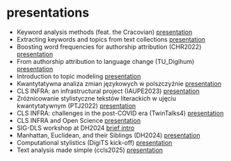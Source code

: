 # presentations


* Keyword analysis methods (feat. the Cracovian) [presentation](https://computationalstylistics.github.io/presentations/cracovian)
* Extracting keywords and topics from text collections [presentation](https://computationalstylistics.github.io/presentations/cracovian_alt)
* Boosting word frequencies for authorship attribution (CHR2022) [presentation](https://computationalstylistics.github.io/presentations/chr2022/)
* From authorship attribution to language change (TU_Digihum) [presentation](https://computationalstylistics.github.io/presentations/TU_Digihum/)
* Introduction to topic modeling [presentation](https://computationalstylistics.github.io/presentations/topic_modeling_intro/)
* Kwantytatywna analiza zmian językowych w polszczyźnie [presentation](https://computationalstylistics.github.io/presentations/diachronia_piotrowski_sredniopolski/)
* CLS INFRA: an infrastructural project (IAUPE2023) [presentation](https://computationalstylistics.github.io/presentations/clsinfra_intro/)
* Zróżnicowanie stylistyczne tekstów literackich w ujęciu kwantytatywnym (PTJ2022) [presentation](https://computationalstylistics.github.io/presentations/ptj2022/)
* CLS INFRA: challenges in the post-COVID era (TwinTalks4) [presentation](https://computationalstylistics.github.io/presentations/twintalks4/)
* CLS INFRA and Open Science [presentation](https://computationalstylistics.github.io/presentations/OpenScience2024)
* SIG-DLS workshop at DH2024 [brief intro](https://computationalstylistics.github.io/presentations/sig-dls_2024/)
* Manhattan, Euclidean, and their Siblings (DH2024) [presentation](https://computationalstylistics.github.io/presentations/norms_dh2024/)
* Computational stylistics (DigiTS kick-off) [presentation](https://computationalstylistics.github.io/presentations/DigiTS_kickoff_2025/)
* Text analysis made simple (ccls2025) [presentation](https://computationalstylistics.github.io/presentations/ccls2025/index-speaker.html)


